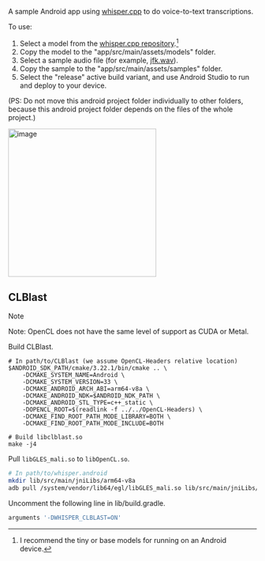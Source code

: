 A sample Android app using [whisper.cpp](https://github.com/ggerganov/whisper.cpp/) to do voice-to-text transcriptions.

To use:

1. Select a model from the [whisper.cpp repository](https://github.com/ggerganov/whisper.cpp/tree/master/models).[^1]
2. Copy the model to the "app/src/main/assets/models" folder.
3. Select a sample audio file (for example, [jfk.wav](https://github.com/ggerganov/whisper.cpp/raw/master/samples/jfk.wav)).
4. Copy the sample to the "app/src/main/assets/samples" folder.
5. Select the "release" active build variant, and use Android Studio to run and deploy to your device.
[^1]: I recommend the tiny or base models for running on an Android device.

(PS: Do not move this android project folder individually to other folders, because this android project folder depends on the files of the whole project.)

<img width="300" alt="image" src="https://user-images.githubusercontent.com/1670775/221613663-a17bf770-27ef-45ab-9a46-a5f99ba65d2a.jpg">

## CLBlast

> [!NOTE]
> Note: OpenCL does not have the same level of support as CUDA or Metal.

Build CLBlast.

```
# In path/to/CLBlast (we assume OpenCL-Headers relative location)
$ANDROID_SDK_PATH/cmake/3.22.1/bin/cmake .. \
    -DCMAKE_SYSTEM_NAME=Android \
    -DCMAKE_SYSTEM_VERSION=33 \
    -DCMAKE_ANDROID_ARCH_ABI=arm64-v8a \
    -DCMAKE_ANDROID_NDK=$ANDROID_NDK_PATH \
    -DCMAKE_ANDROID_STL_TYPE=c++_static \
    -DOPENCL_ROOT=$(readlink -f ../../OpenCL-Headers) \
    -DCMAKE_FIND_ROOT_PATH_MODE_LIBRARY=BOTH \
    -DCMAKE_FIND_ROOT_PATH_MODE_INCLUDE=BOTH

# Build libclblast.so
make -j4
```

Pull `libGLES_mali.so` to `libOpenCL.so`.

```bash
# In path/to/whisper.android
mkdir lib/src/main/jniLibs/arm64-v8a
adb pull /system/vendor/lib64/egl/libGLES_mali.so lib/src/main/jniLibs/arm64-v8a/libOpenCL.so
```

Uncomment the following line in lib/build.gradle.

```gradle
arguments '-DWHISPER_CLBLAST=ON'
```

